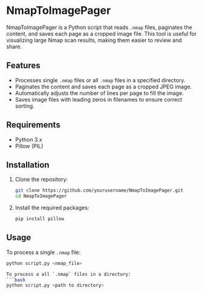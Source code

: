 # NmapToImagePager

NmapToImagePager is a Python script that reads `.nmap` files, paginates the content, and saves each page as a cropped image file. This tool is useful for visualizing large Nmap scan results, making them easier to review and share.

## Features

- Processes single `.nmap` files or all `.nmap` files in a specified directory.
- Paginates the content and saves each page as a cropped JPEG image.
- Automatically adjusts the number of lines per page to fill the image.
- Saves image files with leading zeros in filenames to ensure correct sorting.

## Requirements

- Python 3.x
- Pillow (PIL)

## Installation

1. Clone the repository:
    ```bash
    git clone https://github.com/yourusername/NmapToImagePager.git
    cd NmapToImagePager
    ```

2. Install the required packages:
    ```bash
    pip install pillow
    ```

## Usage

To process a single `.nmap` file:
```bash
python script.py <nmap_file>

To process a all `.nmap` files in a directory:
```bash
python script.py <path to directory>

